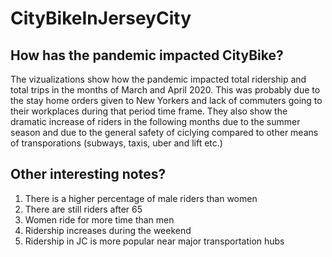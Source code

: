 # CityBikeInJerseyCity

## How has the pandemic impacted CityBike?
The vizualizations show how the pandemic impacted total ridership and total trips in the months of March and April 2020. This was probably due to the stay home orders given to New Yorkers and lack of commuters going to their workplaces during that period time frame. 
They also show the dramatic increase of riders in the following months due to the summer season and due to the general safety of ciclying compared to other means of transporations (subways, taxis, uber and lift etc.)

## Other interesting notes? 
  1. There is a higher percentage of male riders than women
  2. There are still riders after 65
  3. Women ride for more time than men
  4. Ridership increases during the weekend
  5. Ridership in JC is more popular near major transportation hubs

